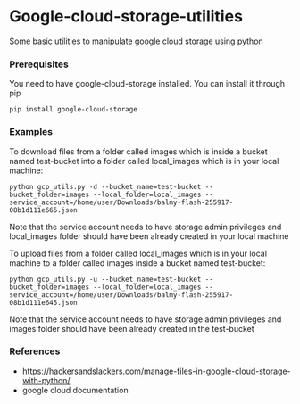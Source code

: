 # Google-cloud-storage-utilities
Some basic utilities to manipulate google cloud storage using python

### Prerequisites
You need to have google-cloud-storage installed. You can install it through pip

```
pip install google-cloud-storage
```

### Examples

To download files from a folder called images which is inside a bucket named test-bucket into a folder called local_images which is in your local machine:
```
python gcp_utils.py -d --bucket_name=test-bucket --bucket_folder=images --local_folder=local_images --service_account=/home/user/Downloads/balmy-flash-255917-08b1d111e665.json
```
Note that the service account needs to have storage admin privileges and local_images folder should have been already created in your local machine

To upload files from a folder called local_images which is in your local machine to a folder called images inside a bucket named test-bucket:
```
python gcp_utils.py -u --bucket_name=test-bucket --bucket_folder=images --local_folder=local_images --service_account=/home/user/Downloads/balmy-flash-255917-08b1d111e645.json
```
Note that the service account needs to have storage admin privileges and images folder should have been already created in the test-bucket

### References
* https://hackersandslackers.com/manage-files-in-google-cloud-storage-with-python/
* google cloud documentation
